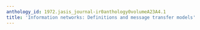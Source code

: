 ```yaml
---
anthology_id: 1972.jasis_journal-ir0anthology0volumeA23A4.1
title: 'Information networks: Definitions and message transfer models'
---
```

